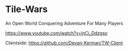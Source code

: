 # Tile-Wars
An Open World Conquering Adventure For Many Players

https://www.youtube.com/watch?v=lnCi_Ddzgso

Clientside:
https://github.com/Devan-Kerman/TW-Client
